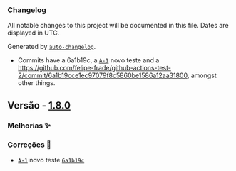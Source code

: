 ### Changelog

All notable changes to this project will be documented in this file. Dates are displayed in UTC.

Generated by [`auto-changelog`](https://github.com/CookPete/auto-changelog).

- Commits have a 6a1b19c, a [`A-1`](https://issues.apache.org/jira/browse/A-1) novo teste and a https://github.com/felipe-frade/github-actions-test-2/commit/6a1b19cce1ec97079f8c5860be1586a12aa31800, amongst other things.

## Versão - [1.8.0]()

### Melhorias ✨

### Correções 🐛

- [`A-1`](https://issues.apache.org/jira/browse/A-1) novo teste [`6a1b19c`](https://github.com/felipe-frade/github-actions-test-2/commit/6a1b19cce1ec97079f8c5860be1586a12aa31800)
